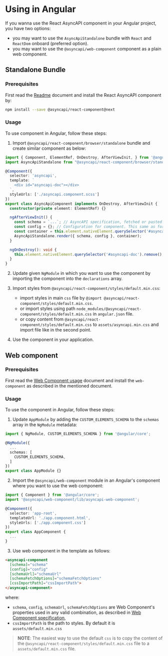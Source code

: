 # Using in Angular

If you wanna use the React AsyncAPI component in your Angular project, you have two options:

- you may want to use the `AsyncApiStandalone` bundle with `React` and `ReactDom` onboard (preferred option).
- you may want to use the `@asyncapi/web-component` component as a plain web component.

## Standalone Bundle

### Prerequisites

First read the [Readme](../../Readme.md) document and install the React AsyncAPI component by:

```sh
npm install --save @asyncapi/react-component@next
```

### Usage

To use component in Angular, follow these steps:

1. Import `@asyncapi/react-component/browser/standalone` bundle and create similar component as below:

  ```ts
  import { Component, ElementRef, OnDestroy, AfterViewInit, } from '@angular/core';
  import AsyncApiStandalone from "@asyncapi/react-component/browser/standalone";

  @Component({
    selector: 'asyncapi',
    template: `
      <div id="asyncapi-doc"></div>
    `,
    styleUrls: ['./asyncapi.component.scss']
  })
  export class AsyncApiComponent implements OnDestroy, AfterViewInit {
    constructor(private element: ElementRef) {}

    ngAfterViewInit() {
      const schema = `...`; // AsyncAPI specification, fetched or pasted.
      const config = {}; // Configuration for component. This same as for normal React component
      const container = this.element.nativeElement.querySelector('#asyncapi-doc');
      AsyncApiStandalone.render({ schema, config }, container);
    }

    ngOnDestroy(): void {
      this.element.nativeElement.querySelector('#asyncapi-doc').remove();
    }
  }
  ```

2. Update given `NgModule` in which you want to use the component by importing the component into the `declarations` array.

3. Import styles from `@asyncapi/react-component/styles/default.min.css`:

   - import styles in main `css` file by `@import @asyncapi/react-component/styles/default.min.css`.
   - or import styles using path `node_modules/@asyncapi/react-component/styles/default.min.css` in `angular.json` file.
   - or copy content from `@asyncapi/react-component/styles/default.min.css` to `assets/asyncapi.min.css` and import file like in the second point.

4. Use the component in your application.

## Web component

### Prerequisites

First read the [Web Component usage](./web-component.md) document and install the `web-component` as described in the mentioned document.

### Usage

To use the component in Angular, follow these steps:

1. Update `AppModule` by adding the `CUSTOM_ELEMENTS_SCHEMA` to the `schemas` array in the `NgModule` metadata:

  ```ts
  import { NgModule, CUSTOM_ELEMENTS_SCHEMA } from '@angular/core';

  @NgModule({
    ...
    schemas: [
      CUSTOM_ELEMENTS_SCHEMA,
    ]
  })
  export class AppModule {}
  ```

2. Import the `@asyncapi/web-component` module in an Angular's component where you want to use the web component: 

  ```ts
  import { Component } from '@angular/core';
  import '@asyncapi/web-component/lib/asyncapi-web-component';

  @Component({
    selector: 'app-root',
    templateUrl: './app.component.html',
    styleUrls: ['./app.component.css']
  })
  export class AppComponent {
    ...
  }
  ```

3. Use web component in the template as follows:

  ```html
  <asyncapi-component
    [schema]="schema"
    [config]="config"
    [schemaUrl]="schemaUrl"
    [schemaFetchOptions]="schemaFetchOptions"
    [cssImportPath]="cssImportPath">
  </asyncapi-component>
  ```
 
  where:
  
  - `schema`, `config`, `schemaUrl`, `schemaFetchOptions` are Web Component's properties used in any valid combination, as described in [Web Component specification](#web-component),
  - `cssImportPath` is the path to styles. By default it is `assets/default.min.css`

  > **NOTE**: The easiest way to use the default `css` is to copy the content of the `@asyncapi/react-component/styles/default.min.css` file to a `assets/default.min.css` file.

